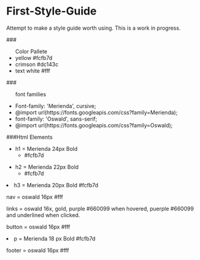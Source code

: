 # First-Style-Guide
<p>Attempt to make a style guide worth using. This is a work in progress.</P>
###<ul>Color Pallete
<li>yellow #fcfb7d</li> 
<li>crimson #dc143c</li>
<li>text white #fff</li></ul>

###<ul>font families
<li>Font-family: 'Merienda', cursive;</li>
<li>@import url(https://fonts.googleapis.com/css?family=Merienda);</li>
<li>font-family: 'Oswald', sans-serif;</li>
<li>@import url(https://fonts.googleapis.com/css?family=Oswald);</li></ul>

###Html Elements
<ul>
  <li>h1 = Merienda 24px Bold 
    <ul>
      <li>#fcfb7d</li>
    </ul>
  </li>
</ul>
<ul>
  <li>h2 = Merienda 22px Bold 
    <ul>
      <li>#fcfb7d</li>
    </ul>
  </li>
</ul>
<li>h3 = Merienda 20px Bold #fcfb7d</li>
<p>nav = oswald 16px #fff</p>
<p>links = oswald 16x, gold, purple #660099 when hovered, puerple #660099 and underlined when clicked.</p>
<p>button = oswald 16px #fff</p>
<li>p = Merienda 18 px Bold #fcfb7d</li>
<p>footer = oswald 16px #fff</p>
</ul>
  
 






